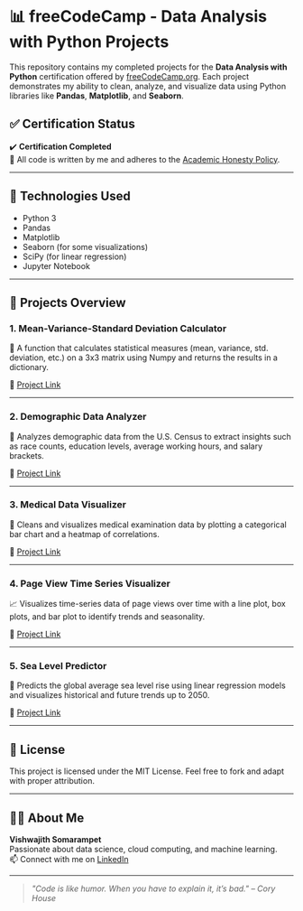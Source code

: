 # 📊 freeCodeCamp - Data Analysis with Python Projects

This repository contains my completed projects for the **Data Analysis with Python** certification offered by [freeCodeCamp.org](https://www.freecodecamp.org/). Each project demonstrates my ability to clean, analyze, and visualize data using Python libraries like **Pandas**, **Matplotlib**, and **Seaborn**.

## ✅ Certification Status
✔️ **Certification Completed**  
🔐 All code is written by me and adheres to the [Academic Honesty Policy](https://www.freecodecamp.org/news/academic-honesty-policy/).

---

## 🧰 Technologies Used
- Python 3
- Pandas
- Matplotlib
- Seaborn (for some visualizations)
- SciPy (for linear regression)
- Jupyter Notebook

---

## 📁 Projects Overview

### 1. Mean-Variance-Standard Deviation Calculator
🧮 A function that calculates statistical measures (mean, variance, std. deviation, etc.) on a 3x3 matrix using Numpy and returns the results in a dictionary.

🔗 [Project Link](./mean-variance-standard-deviation-calculator)

---

### 2. Demographic Data Analyzer
👥 Analyzes demographic data from the U.S. Census to extract insights such as race counts, education levels, average working hours, and salary brackets.

🔗 [Project Link](./demographic-data-analyzer)

---

### 3. Medical Data Visualizer
🏥 Cleans and visualizes medical examination data by plotting a categorical bar chart and a heatmap of correlations.

🔗 [Project Link](./medical-data-visualizer)

---

### 4. Page View Time Series Visualizer
📈 Visualizes time-series data of page views over time with a line plot, box plots, and bar plot to identify trends and seasonality.

🔗 [Project Link](./time-series-visualizer)

---

### 5. Sea Level Predictor
🌊 Predicts the global average sea level rise using linear regression models and visualizes historical and future trends up to 2050.

🔗 [Project Link](./sea-level-predictor)

---

## 📜 License
This project is licensed under the MIT License. Feel free to fork and adapt with proper attribution.

---

## 🙋‍♂️ About Me
**Vishwajith Somarampet**  
Passionate about data science, cloud computing, and machine learning.  
📫 Connect with me on [LinkedIn](https://www.linkedin.com/in/vishwajithsoma31/)

---

> _"Code is like humor. When you have to explain it, it’s bad." – Cory House_
